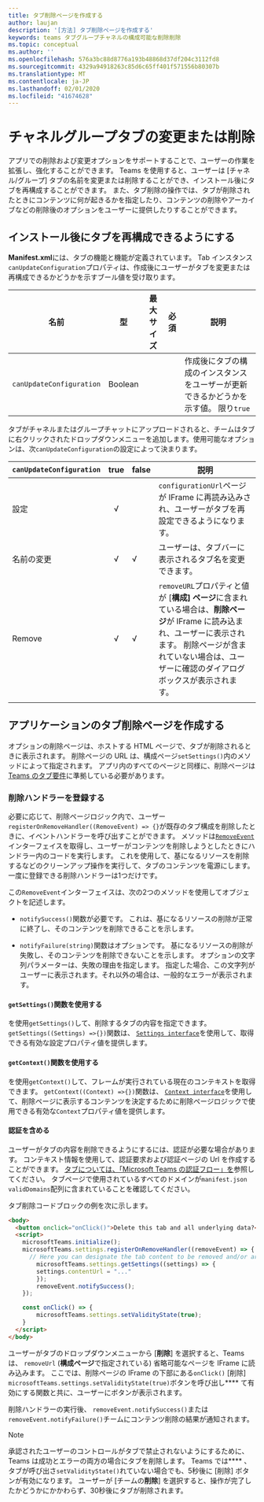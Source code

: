 ```yaml
---
title: タブ削除ページを作成する
author: laujan
description: '[方法] タブ削除ページを作成する'
keywords: teams タブグループチャネルの構成可能な削除削除
ms.topic: conceptual
ms.author: ''
ms.openlocfilehash: 576a3bc88d8776a193b48868d37df204c3112fd8
ms.sourcegitcommit: 4329a94918263c85d6c65ff401f571556b80307b
ms.translationtype: MT
ms.contentlocale: ja-JP
ms.lasthandoff: 02/01/2020
ms.locfileid: "41674628"
---
```

# <a name="modify-or-remove-a-channel-group-tab"></a>チャネルグループタブの変更または削除

アプリでの削除および変更オプションをサポートすることで、ユーザーの作業を拡張し、強化することができます。 Teams を使用すると、ユーザーは [チャネル/グループ] タブの名前を変更または削除することができ、インストール後にタブを再構成することができます。 また、タブ削除の操作では、タブが削除されたときにコンテンツに何が起きるかを指定したり、コンテンツの削除やアーカイブなどの削除後のオプションをユーザーに提供したりすることができます。

## <a name="enable-your-tab-to-be-reconfigured-after-installation"></a>インストール後にタブを再構成できるようにする

**Manifest.xml**には、タブの機能と機能が定義されています。 Tab インスタンス`canUpdateConfiguration`プロパティは、作成後にユーザーがタブを変更または再構成できるかどうかを示すブール値を受け取ります。

|名前| 型| 最大サイズ | 必須 | 説明|
|---|---|---|---|---|
|`canUpdateConfiguration`|Boolean|||作成後にタブの構成のインスタンスをユーザーが更新できるかどうかを示す値。 限り`true`|

タブがチャネルまたはグループチャットにアップロードされると、チームはタブに右クリックされたドロップダウンメニューを追加します。使用可能なオプションは、次`canUpdateConfiguration`の設定によって決まります。

| `canUpdateConfiguration`| true   | false | 説明 |
| ----------------------- | :----: | ----- | ----------- |
|     設定            |   √    |       |`configurationUrl`ページが IFrame に再読み込みされ、ユーザーがタブを再設定できるようになります。  |
|     名前の変更              |   √    |   √   | ユーザーは、タブバーに表示されるタブ名を変更できます。          |
|     Remove              |   √    |   √   |  `removeURL`プロパティと値が [**構成] ページ**に含まれている場合は、**削除ページ**が IFrame に読み込まれ、ユーザーに表示されます。 削除ページが含まれていない場合は、ユーザーに確認のダイアログボックスが表示されます。          |
|||||

## <a name="create-a-tab-removal-page-for-your-application"></a>アプリケーションのタブ削除ページを作成する

オプションの削除ページは、ホストする HTML ページで、タブが削除されるときに表示されます。 削除ページの URL は、構成ページ`setSettings()`内のメソッドによって指定されます。 アプリ内のすべてのページと同様に、削除ページは[Teams のタブ要件](~/tabs/how-to/add-tab.md)に準拠している必要があります。

### <a name="register-a-remove-handler"></a>削除ハンドラーを登録する

必要に応じて、削除ページロジック内で、ユーザー `registerOnRemoveHandler((RemoveEvent) => {}`が既存のタブ構成を削除したときに、イベントハンドラーを呼び出すことができます。 メソッドは[`RemoveEvent`](/javascript/api/@microsoft/teams-js/microsoftteams.settings.removeevent?view=msteams-client-js-latest)インターフェイスを取得し、ユーザーがコンテンツを削除しようとしたときにハンドラー内のコードを実行します。 これを使用して、基になるリソースを削除するなどのクリーンアップ操作を実行して、タブのコンテンツを電源にします。 一度に登録できる削除ハンドラーは1つだけです。

この`RemoveEvent`インターフェイスは、次の2つのメソッドを使用してオブジェクトを記述します。

* `notifySuccess()`関数が必要です。 これは、基になるリソースの削除が正常に終了し、そのコンテンツを削除できることを示します。

* `notifyFailure(string)`関数はオプションです。 基になるリソースの削除が失敗し、そのコンテンツを削除できないことを示します。 オプションの文字列パラメーターは、失敗の理由を指定します。 指定した場合、この文字列がユーザーに表示されます。それ以外の場合は、一般的なエラーが表示されます。

#### <a name="use-the-getsettings-function"></a>`getSettings()`関数を使用する

を使用`getSettings()`して、削除するタブの内容を指定できます。 `getSettings((Settings) =>{})`関数は、 [`Settings interface`](/javascript/api/@microsoft/teams-js/microsoftteams.settings.settings?view=msteams-client-js-latest)を使用して、取得できる有効な設定プロパティ値を提供します。

#### <a name="use-the-getcontext-function"></a>`getContext()`関数を使用する

を使用`getContext()`して、フレームが実行されている現在のコンテキストを取得できます。 `getContext((Context) =>{})`関数は、 [`Context interface`](/javascript/api/@microsoft/teams-js/microsoftteams.context?view=msteams-client-js-latest)を使用して、削除ページに表示するコンテンツを決定するために削除ページロジックで使用できる有効な`Context`プロパティ値を提供します。

#### <a name="include-authentication"></a>認証を含める

ユーザーがタブの内容を削除できるようにするには、認証が必要な場合があります。 コンテキスト情報を使用して、認証要求および認証ページの Url を作成することができます。 [タブについては、「Microsoft Teams の認証フロー」を](~/tabs/how-to/authentication/auth-flow-tab.md)参照してください。 タブページで使用されているすべてのドメインが`manifest.json` `validDomains`配列に含まれていることを確認してください。

タブ削除コードブロックの例を次に示します。

```html
<body>
  <button onclick="onClick()">Delete this tab and all underlying data?</button>
  <script>
    microsoftTeams.initialize();
    microsoftTeams.settings.registerOnRemoveHandler((removeEvent) => {
      // Here you can designate the tab content to be removed and/or archived.
        microsoftTeams.settings.getSettings((settings) => {
        settings.contentUrl = "..."
        });
        removeEvent.notifySuccess();
    });

    const onClick() => {
        microsoftTeams.settings.setValidityState(true);
    }
  </script>
</body>

```

ユーザーがタブのドロップダウンメニューから [**削除**] を選択すると、Teams は、 `removeUrl` (**構成ページ**で指定されている) 省略可能なページを IFrame に読み込みます。 ここでは、削除ページの IFrame の下部にある`onClick()` [削除] `microsoftTeams.settings.setValidityState(true)`ボタンを呼び出し**** て有効にする関数と共に、ユーザーにボタンが表示されます。

削除ハンドラーの実行後、 `removeEvent.notifySuccess()`または`removeEvent.notifyFailure()`チームにコンテンツ削除の結果が通知されます。

>[!NOTE]
>承認されたユーザーのコントロールがタブで禁止されないようにするために、Teams は成功とエラーの両方の場合にタブを削除します。
>Teams では**** 、タブが呼び出さ`setValidityState()`れていない場合でも、5秒後に [削除] ボタンが有効になります。
>ユーザーが [チームの**削除**] を選択すると、操作が完了したかどうかにかかわらず、30秒後にタブが削除されます。
